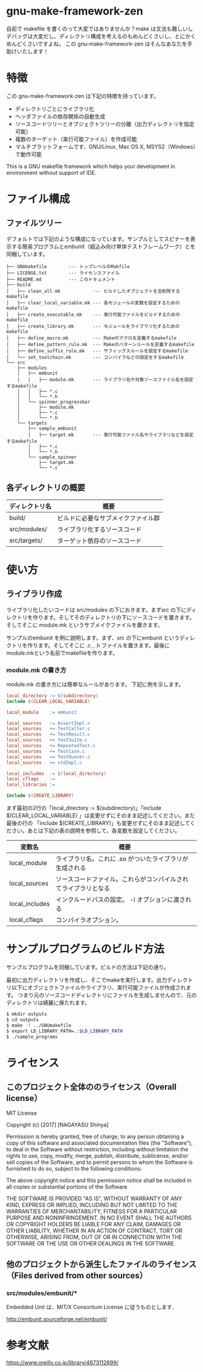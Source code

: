 gnu-make-framework-zen
==========================

自前で makefile を書くのって大変ではありませんか？make は文法も難しいしデバッグは大変だし、ディレクトリ構成を考えるのもめんどくさいし、とにかくめんどくさいですよね。
この gnu-make-framework-zen はそんなあなたを手助けいたします！

# 特徴

この gnu-make-framework-zen は下記の特徴を持っています。

+ ディレクトリごとにライブラリ化
+ ヘッダファイルの依存関係の自動生成
+ ソースコードツリーとオブジェクトツリーの分離（出力ディレクトリを指定可能）
+ 複数のターゲット（実行可能ファイル）を作成可能
+ マルチプラットフォームです、GNU/Linux, Mac OS X, MSYS2（Windows）で動作可能

This is a GNU makefile framework which helps your development in environment without support of IDE.


# ファイル構成

## ファイルツリー

デフォルトでは下記のような構成になっています。サンプルとしてスピナーを表示する簡易プログラムとembunit（組込み向け単体テストフレームワーク）とを同梱しています。


```
├── GNUmakefile        --- トップレベルのMakfile
├── LICENSE.txt        --- ライセンスファイル
├── README.md          --- このドキュメント
├── build
│   ├── clean_all.mk            --- ビルドしたオブジェクトを全削除するmakefile
│   ├── clear_local_variable.mk --- 各モジュールの変数を設定するためのmakefile
│   ├── create_executable.mk    --- 実行可能ファイルをビルドするためのmakefile
│   ├── create_library.mk       --- モジュールをライブラリ化するためのmakefile
│   ├── define_macro.mk         --- Makeのマクロを定義するmakefile
│   ├── define_pattern_rule.mk  --- Makeのパターンルールを定義するmakefile
│   ├── define_suffix_rule.mk   --- サフィックスルールを設定するmakefile
│   └── set_toolchain.mk        --- コンパイラなどの設定をするmakefile
└── src
    ├── modules
    │   ├── embunit
    │   │   ├── module.mk       --- ライブラリ名や対象ソースファイル名を設定するmakefile
    │   │   ├── *.c
    │   │   └── *.h
    │   └── spinner_progressbar
    │       ├── module.mk
    │       ├── *.c
    │       └── *.h
    └── targets
        ├── sample_embunit
        │   ├── target.mk       --- 実行可能ファイル名やライブラリなどを設定するmakefile
        │   ├── *.c
        │   └── *.h
        └── sample_spinner
            ├── target.mk
            └── *.c
```

## 各ディレクトリの概要

| ディレクトリ名 | 概要                               |
| -------------- | ---------------------------------- |
| build/         | ビルドに必要なサブメイクファイル群 |
| src/modules/   | ライブラリ化するソースコード       |
| src/targets/   | ターゲット依存のソースコード       |

# 使い方

## ライブラリ作成

ライブラリ化したいコードは src/modules の下におきます。まずsrc の下にディレクトリを作ります。そしてそのディレクトリの下にソースコードを置きます。そしてそこに module.mk というサブメイクファイルを置きます。

サンプルのembunit を例に説明します。まず、src の下にembunit というディレクトリを作ります。そしてそこに .c , .h ファイルを置きます。最後にmodule.mkという名前でmakefileを作ります。

### module.mk の書き方

module.mk の書き方には簡単なルールがあります。 下記に例を示します。

```makefile
local_directory := $(subdirectory)
include $(CLEAR_LOCAL_VARIABLE)

local_module    := embunit

local_sources   := AssertImpl.c
local_sources   += TestCaller.c
local_sources   += TestResult.c
local_sources   += TestSuite.c
local_sources   += RepeatedTest.c
local_sources   += TestCase.c
local_sources   += TestRunner.c
local_sources   += stdImpl.c

local_includes  := $(local_directory)
local_cflags    :=
local_libraries :=

include $(CREATE_LIBRARY)
```
まず最初の2行の「local_directory := $(subdirectory)」「include $(CLEAR_LOCAL_VARIABLE) 」は変更せずにそのまま記述してください。また最後の行の 「include $(CREATE_LIBRARY)」も変更せずにそのまま記述してください。あとは下記の表の説明を参照して、各変数を設定してください。

| 変数名          | 概要                                 |
| --------------  | ----------------------------------   |
| local_module    | ライブラリ名。これに .so がついたライブラリが生成される|
| local_sources   | ソースコードファイル。これらがコンパイルされてライブラリとなる|
| local_includes  | インクルードパスの設定。 -I オプションに渡される|
| local_cflags    | コンパイラオプション。|




# サンプルプログラムのビルド方法

サンプルプログラムを同梱しています。ビルドの方法は下記の通り。

最初に出力ディレクトリを作成し、そこでmakeを実行します。出力ディレクトリ以下にオブジェクトファイルやライブラリ、実行可能ファイルが作成されます。
つまり元のソースコードディレクトリにファイルを生成しませんので、元のディレクトリは綺麗に保たれます。

```sh
$ mkdir outputs
$ cd outputs
$ make -f ../GNUmakefile
$ export LD_LIBRARY_PATH=.:$LD_LIBRARY_PATH
$ ./sample_programs
```


# ライセンス

## このプロジェクト全体ののライセンス（Overall license）

MIT License

Copyright (c) [2017] [NAGAYASU Shinya]

Permission is hereby granted, free of charge, to any person obtaining a copy
of this software and associated documentation files (the "Software"), to deal
in the Software without restriction, including without limitation the rights
to use, copy, modify, merge, publish, distribute, sublicense, and/or sell
copies of the Software, and to permit persons to whom the Software is
furnished to do so, subject to the following conditions:

The above copyright notice and this permission notice shall be included in all
copies or substantial portions of the Software.

THE SOFTWARE IS PROVIDED "AS IS", WITHOUT WARRANTY OF ANY KIND, EXPRESS OR
IMPLIED, INCLUDING BUT NOT LIMITED TO THE WARRANTIES OF MERCHANTABILITY,
FITNESS FOR A PARTICULAR PURPOSE AND NONINFRINGEMENT. IN NO EVENT SHALL THE
AUTHORS OR COPYRIGHT HOLDERS BE LIABLE FOR ANY CLAIM, DAMAGES OR OTHER
LIABILITY, WHETHER IN AN ACTION OF CONTRACT, TORT OR OTHERWISE, ARISING FROM,
OUT OF OR IN CONNECTION WITH THE SOFTWARE OR THE USE OR OTHER DEALINGS IN THE
SOFTWARE.


## 他のプロジェクトから派生したファイルのライセンス（Files derived from other sources）

### src/modules/embunit/*

Embedded Unit は、MIT/X Consortium License に従うものとします．

http://embunit.sourceforge.net/embunit/

# 参考文献

https://www.oreilly.co.jp/library/4873112699/

